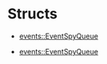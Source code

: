 # Structs

- [events::EventSpyQueue](./openzeppelin_testing-events-EventSpyQueue.md)

- [events::EventSpyQueue](./openzeppelin_testing-events-EventSpyQueue.md)

